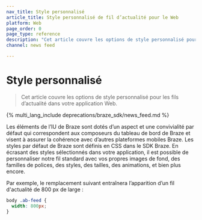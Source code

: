 ```yaml
---
nav_title: Style personnalisé
article_title: Style personnalisé de fil d’actualité pour le Web
platform: Web
page_order: 0
page_type: reference
description: "Cet article couvre les options de style personnalisé pour les fils d’actualité dans votre application Web."
channel: news feed

---
```


# Style personnalisé

> Cet article couvre les options de style personnalisé pour les fils d’actualité dans votre application Web.

{% multi_lang_include deprecations/braze_sdk/news_feed.md %}

Les éléments de l’IU de Braze sont dotés d’un aspect et une convivialité par défaut qui correspondent aux composeurs du tableau de bord de Braze et visent à assurer la cohérence avec d’autres plateformes mobiles Braze. Les styles par défaut de Braze sont définis en CSS dans le SDK Braze. En écrasant des styles sélectionnés dans votre application, il est possible de personnaliser notre fil standard avec vos propres images de fond, des familles de polices, des styles, des tailles, des animations, et bien plus encore.

Par exemple, le remplacement suivant entraînera l’apparition d’un fil d'actualité de 800 px de large :

``` css
body .ab-feed {
  width: 800px;
}
```
